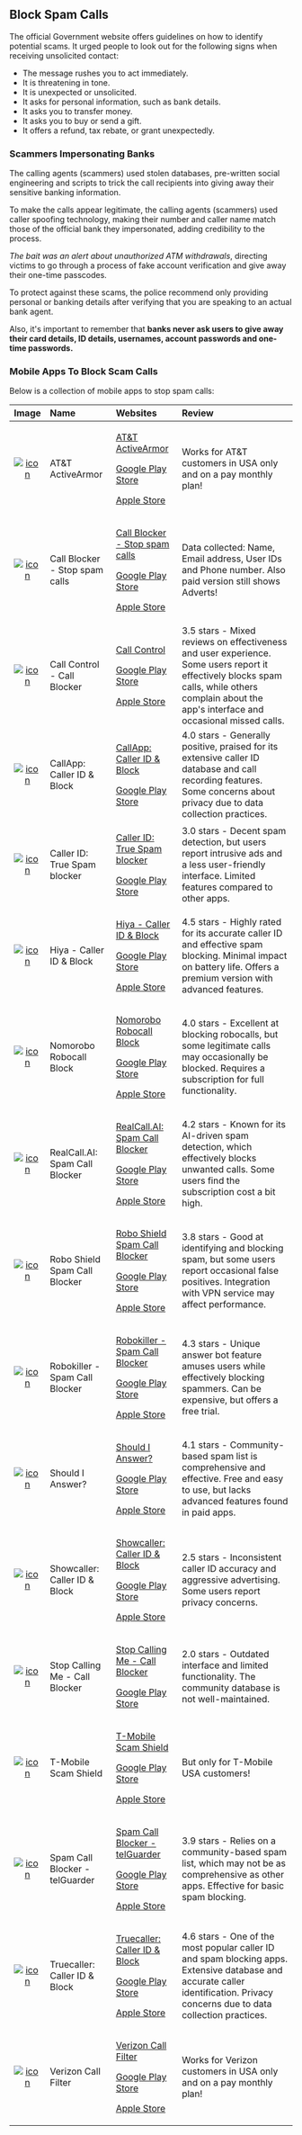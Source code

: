 ## Block Spam Calls

The official Government website offers guidelines on how to identify potential scams. It urged people to look out for the following signs when receiving unsolicited contact:

- The message rushes you to act immediately.
- It is threatening in tone.
- It is unexpected or unsolicited.
- It asks for personal information, such as bank details.
- It asks you to transfer money.
- It asks you to buy or send a gift.
- It offers a refund, tax rebate, or grant unexpectedly.

### Scammers Impersonating Banks

The calling agents (scammers) used stolen databases, pre-written social engineering and scripts to trick the call recipients into giving away their sensitive banking information.

To make the calls appear legitimate, the calling agents (scammers) used caller spoofing technology, making their number and caller name match those of the official bank they impersonated, adding credibility to the process.

_The bait was an alert about unauthorized ATM withdrawals_, directing victims to go through a process of fake account verification and give away their one-time passcodes.

To protect against these scams, the police recommend only providing personal or banking details after verifying that you are speaking to an actual bank agent.

Also, it's important to remember that **banks never ask users to give away their card details, ID details, usernames, account passwords and one-time passwords.**

### Mobile Apps To Block Scam Calls

Below is a collection of mobile apps to stop spam calls:

| Image                                                                                                                                                                                                                                                                              | Name                           | Websites                                                                                                                                                                                                                                                                                                                            | Review                                                                                                                                                                                           |
| :--------------------------------------------------------------------------------------------------------------------------------------------------------------------------------------------------------------------------------------------------------------------------------- | :----------------------------- | :---------------------------------------------------------------------------------------------------------------------------------------------------------------------------------------------------------------------------------------------------------------------------------------------------------------------------------- | :----------------------------------------------------------------------------------------------------------------------------------------------------------------------------------------------- |
| <p align="center"><a href="https://www.att.com/security/security-apps/"><img src="https://github.com/chartingshow/crypto-firewall/blob/master/assets/images/mobile-spam-call-apps/AT%20and%20T%20ActiveArmor.png" alt="icon"></a></p>                                              | AT&T ActiveArmor               | <p><a href="https://www.att.com/security/security-apps/">AT&T ActiveArmor</a></p><p><a href="https://play.google.com/store/apps/details?id=com.att.mobilesecurity">Google Play Store</a></p><p><a href="https://apps.apple.com/us/app/at-t-activearmor/id1218465964">Apple Store</a></p>                                            | Works for AT&T customers in USA only and on a pay monthly plan!                                                                                                                                  |
| <p align="center"><a href="https://www.callcontrol.com/"><img src="https://github.com/chartingshow/crypto-firewall/blob/master/assets/images/mobile-spam-call-apps/Call%20Blocker.png" alt="icon"></a></p>                                                                         | Call Blocker - Stop spam calls | <p><a href="https://www.callblocker.com/">Call Blocker - Stop spam calls</a></p><p><a href="https://play.google.com/store/apps/details?id=com.unknownphone.callblocker">Google Play Store</a></p><p><a href="https://itunes.apple.com/app/id1180310843">Apple Store</a></p>                                                         | Data collected: Name, Email address, User IDs and Phone number. Also paid version still shows Adverts!                                                                                           |
| <p align="center"><a href="https://www.callcontrol.com/"><img src="https://github.com/chartingshow/crypto-firewall/blob/master/assets/images/mobile-spam-call-apps/Call%20Control.png" alt="icon"></a></p>                                                                         | Call Control - Call Blocker    | <p><a href="https://www.callcontrol.com/">Call Control</a></p><p><a href="https://play.google.com/store/apps/details?id=com.flexaspect.android.everycallcontrol">Google Play Store</a></p><p><a href="https://itunes.apple.com/app/id1124167631">Apple Store</a></p>                                                                | 3.5 stars - Mixed reviews on effectiveness and user experience. Some users report it effectively blocks spam calls, while others complain about the app's interface and occasional missed calls. |
| <p align="center"><a href="https://callapp.com/"><img src="https://github.com/chartingshow/crypto-firewall/blob/master/assets/images/mobile-spam-call-apps/CallApp.png" alt="icon"></a></p>                                                                                        | CallApp: Caller ID & Block     | <p><a href="https://callapp.com/">CallApp: Caller ID & Block</a></p><p><a href="https://play.google.com/store/apps/details?id=com.callapp.contacts">Google Play Store</a></p>                                                                                                                                                       | 4.0 stars - Generally positive, praised for its extensive caller ID database and call recording features. Some concerns about privacy due to data collection practices.                          |
| <p align="center"><a href="https://www.callcontrol.com/"><img src="https://github.com/chartingshow/crypto-firewall/blob/master/assets/images/mobile-spam-call-apps/Caller%20ID.png" alt="icon"></a></p>                                                                            | Caller ID: True Spam blocker   | <p><a href="https://www.ayamote.com/">Caller ID: True Spam blocker</a></p><p><a href="https://play.google.com/store/apps/details?id=com.callerid.block">Google Play Store</a></p>                                                                                                                                                   | 3.0 stars - Decent spam detection, but users report intrusive ads and a less user-friendly interface. Limited features compared to other apps.                                                   |
| <p align="center"><a href="https://www.hiya.com/"><img src="https://github.com/chartingshow/crypto-firewall/blob/master/assets/images/mobile-spam-call-apps/Hiya.png" alt="icon"></a></p>                                                                                          | Hiya - Caller ID & Block       | <p><a href="https://www.hiya.com/">Hiya - Caller ID & Block</a></p><p><a href="https://play.google.com/store/apps/details?id=com.webascender.callerid">Google Play Store</a></p><p><a href="https://apps.apple.com/us/app/hiya-spam-phone-call-blocker/id986999874">Apple Store</a></p>                                             | 4.5 stars - Highly rated for its accurate caller ID and effective spam blocking. Minimal impact on battery life. Offers a premium version with advanced features.                                |
| <p align="center"><a href="https://www.nomorobo.com/"><img src="https://github.com/chartingshow/crypto-firewall/blob/master/assets/images/mobile-spam-call-apps/Nomorobo.png" alt="icon"></a></p>                                                                                  | Nomorobo Robocall Block        | <p><a href="https://www.nomorobo.com/">Nomorobo Robocall Block</a></p><p><a href="https://play.google.com/store/apps/details?id=com.telephonescience.nomorobomax">Google Play Store</a></p><p><a href="https://apps.apple.com/us/app/nomorobo-max/id1581617568">Apple Store</a></p>                                                 | 4.0 stars - Excellent at blocking robocalls, but some legitimate calls may occasionally be blocked. Requires a subscription for full functionality.                                              |
| <p align="center"><a href="https://www.realcall.ai/"><img src="https://github.com/chartingshow/crypto-firewall/blob/master/assets/images/mobile-spam-call-apps/RealCall%20AI.png" alt="icon"></a></p>                                                                              | RealCall.AI: Spam Call Blocker | <p><a href="https://www.realcall.ai/">RealCall.AI: Spam Call Blocker</a></p><p><a href="https://play.google.com/store/apps/details?id=com.realcall.spamcallblocker">Google Play Store</a></p><p><a href="https://apps.apple.com/us/app/spam-call-blocker-for-iphone/id1615561965">Apple Store</a></p>                               | 4.2 stars - Known for its AI-driven spam detection, which effectively blocks unwanted calls. Some users find the subscription cost a bit high.                                                   |
| <p align="center"><a href="https://www.roboshield.com/"><img src="https://github.com/chartingshow/crypto-firewall/blob/master/assets/images/mobile-spam-call-apps/Robo%20Shield.png" alt="icon"></a></p>                                                                           | Robo Shield Spam Call Blocker  | <p><a href="https://www.roboshield.com/">Robo Shield Spam Call Blocker</a></p><p><a href="https://play.google.com/store/apps/details?id=hotspotshield.android.roboshield">Google Play Store</a></p><p><a href="https://apps.apple.com/us/app/robo-shield-spam-call-blocker/id1454299300">Apple Store</a></p>                        | 3.8 stars - Good at identifying and blocking spam, but some users report occasional false positives. Integration with VPN service may affect performance.                                        |
| <p align="center"><a href="https://www.robokiller.com/"><img src="https://github.com/chartingshow/crypto-firewall/blob/master/assets/images/mobile-spam-call-apps/Robokiller.png" alt="icon"></a></p>                                                                              | Robokiller - Spam Call Blocker | <p><a href="https://www.robokiller.com/">Robokiller - Spam Call Blocker</a></p><p><a href="https://play.google.com/store/apps/details?id=com.robokiller.app">Google Play Store</a></p><p><a href="https://apps.apple.com/us/app/robokiller-spam-call-blocker/id1022831885">Apple Store</a></p>                                      | 4.3 stars - Unique answer bot feature amuses users while effectively blocking spammers. Can be expensive, but offers a free trial.                                                               |
| <p align="center"><a href="https://www.shouldianswer.net/"><img src="https://github.com/chartingshow/crypto-firewall/blob/master/assets/images/mobile-spam-call-apps/Should%20I%20Answer.png" alt="icon"></a></p>                                                                  | Should I Answer?               | <p><a href="https://www.shouldianswer.net/">Should I Answer?</a></p><p><a href="https://play.google.com/store/apps/details?id=org.mistergroup.shouldianswer">Google Play Store</a></p><p><a href="https://apps.apple.com/gb/app/should-i-answer/id1199812713">Apple Store</a></p>                                                   | 4.1 stars - Community-based spam list is comprehensive and effective. Free and easy to use, but lacks advanced features found in paid apps.                                                      |
| <p align="center"><a href="https://www.show-caller.com/"><img src="https://github.com/chartingshow/crypto-firewall/blob/master/assets/images/mobile-spam-call-apps/Showcaller.png" alt="icon"></a></p>                                                                             | Showcaller: Caller ID & Block  | <p><a href="https://www.show-caller.com/">Showcaller: Caller ID & Block</a></p><p><a href="https://play.google.com/store/apps/details?id=com.allinone.callerid">Google Play Store</a></p><p><a href="https://apps.apple.com/app/id1148484905">Apple Store</a></p>                                                                   | 2.5 stars - Inconsistent caller ID accuracy and aggressive advertising. Some users report privacy concerns.                                                                                      |
| <p align="center"><a href="https://www.mglabapps.host/"><img src="https://github.com/chartingshow/crypto-firewall/blob/master/assets/images/mobile-spam-call-apps/Stop%20Calling%20Me.png" alt="icon"></a></p>                                                                     | Stop Calling Me - Call Blocker | <p><a href="https://www.mglabapps.host/">Stop Calling Me - Call Blocker</a></p><p><a href="https://play.google.com/store/apps/details?id=com.mglab.scm">Google Play Store</a></p>                                                                                                                                                   | 2.0 stars - Outdated interface and limited functionality. The community database is not well-maintained.                                                                                         |
| <p align="center"><a href="https://www.t-mobile.com/benefits/scam-shield"><img src="https://github.com/chartingshow/crypto-firewall/blob/master/assets/images/mobile-spam-call-apps/T-Mobile%20Scam%20Shield.png" alt="icon"></a></p>                                              | T-Mobile Scam Shield           | <p><a href="https://www.t-mobile.com/benefits/scam-shield">T-Mobile Scam Shield</a></p><p><a href="https://play.google.com/store/apps/details?id=com.tmobile.services.nameid">Google Play Store</a></p><p><a href="https://apps.apple.com/us/app/t-mobile-scam-shield/id1367276365">Apple Store</a></p>                             | But only for T-Mobile USA customers!                                                                                                                                                             |
| <p align="center"><a href="https://www.telguarder.com/"><img src="https://github.com/chartingshow/crypto-firewall/blob/master/assets/images/mobile-spam-call-apps/telGuarder.png" alt="icon"></a></p>                                                                              | Spam Call Blocker - telGuarder | <p><a href="https://www.telguarder.com/">Spam Call Blocker - telGuarder</a></p><p><a href="https://play.google.com/store/apps/details?id=com.telguarder">Google Play Store</a></p><p><a href="https://apps.apple.com/gb/app/telguarder/id1584981816">Apple Store</a></p>                                                            | 3.9 stars - Relies on a community-based spam list, which may not be as comprehensive as other apps. Effective for basic spam blocking.                                                           |
| <p align="center"><a href="https://www.truecaller.com/"><img src="https://github.com/chartingshow/crypto-firewall/blob/master/assets/images/mobile-spam-call-apps/Truecaller.png" alt="icon"></a></p>                                                                              | Truecaller: Caller ID & Block  | <p><a href="https://www.truecaller.com/">Truecaller: Caller ID & Block</a></p><p><a href="https://play.google.com/store/apps/details?id=com.truecaller">Google Play Store</a></p><p><a href="https://apps.apple.com/app/apple-store/id448142450">Apple Store</a></p>                                                                | 4.6 stars - One of the most popular caller ID and spam blocking apps. Extensive database and accurate caller identification. Privacy concerns due to data collection practices.                  |
| <p align="center"><a href="https://www.verizon.com/solutions-and-services/add-ons/protection-and-security/call-filter/"><img src="https://github.com/chartingshow/crypto-firewall/blob/master/assets/images/mobile-spam-call-apps/Verizon%20Call%20Filter.png" alt="icon"></a></p> | Verizon Call Filter            | <p><a href="https://www.verizon.com/solutions-and-services/add-ons/protection-and-security/call-filter/">Verizon Call Filter</a></p><p><a href="https://play.google.com/store/apps/details?id=com.vzw.ecid">Google Play Store</a></p><p><a href="https://apps.apple.com/us/app/verizon-call-filter/id777875529">Apple Store</a></p> | Works for Verizon customers in USA only and on a pay monthly plan!                                                                                                                               |
